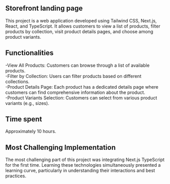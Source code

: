 ## Storefront landing page
This project is a web application developed using Tailwind CSS, Next.js, React, and TypeScript. It allows customers to view a list of products, filter products by collection, visit product details pages, and choose among product variants.

## Functionalities
-View All Products: Customers can browse through a list of available products.  
-Filter by Collection: Users can filter products based on different collections.  
-Product Details Page: Each product has a dedicated details page where customers can find comprehensive information about the product.  
-Product Variants Selection: Customers can select from various product variants (e.g., sizes).

## Time spent
Approximately 10 hours.

## Most Challenging Implementation
The most challenging part of this project was integrating Next.js TypeScript for the first time. Learning these technologies simultaneously presented a learning curve, particularly in understanding their interactions and best practices.
